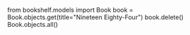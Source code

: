 from bookshelf.models import Book
book = Book.objects.get(title="Nineteen Eighty-Four")
book.delete()
Book.objects.all()
